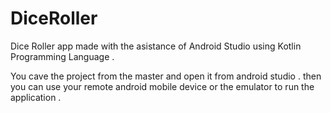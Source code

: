 # DiceRoller
Dice Roller app made with the asistance of Android Studio using Kotlin Programming Language . 

You cave the project from the master and open it from android studio . 
then you can use your remote android mobile device or the emulator to run the application . 

